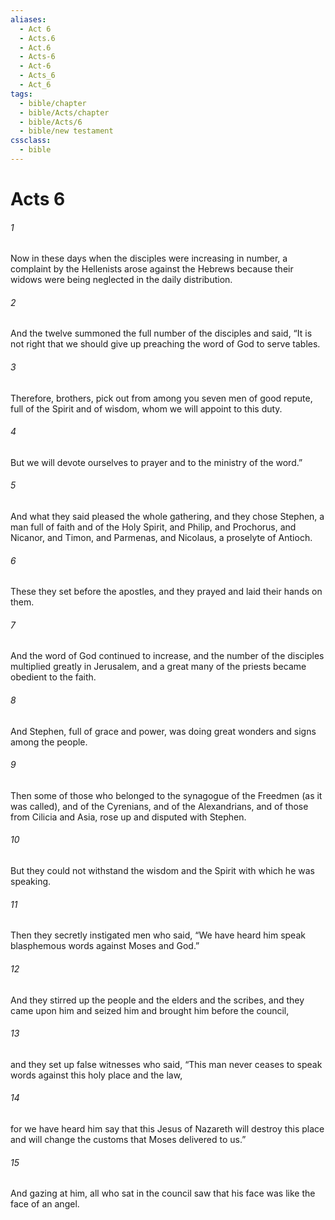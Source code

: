 ```yaml
---
aliases:
  - Act 6
  - Acts.6
  - Act.6
  - Acts-6
  - Act-6
  - Acts_6
  - Act_6
tags:
  - bible/chapter
  - bible/Acts/chapter
  - bible/Acts/6
  - bible/new testament
cssclass:
  - bible
---
```


# Acts 6

###### 1
Now in these days when the disciples were increasing in number, a complaint by the Hellenists arose against the Hebrews because their widows were being neglected in the daily distribution.
###### 2
And the twelve summoned the full number of the disciples and said, “It is not right that we should give up preaching the word of God to serve tables.
###### 3
Therefore, brothers, pick out from among you seven men of good repute, full of the Spirit and of wisdom, whom we will appoint to this duty.
###### 4
But we will devote ourselves to prayer and to the ministry of the word.”
###### 5
And what they said pleased the whole gathering, and they chose Stephen, a man full of faith and of the Holy Spirit, and Philip, and Prochorus, and Nicanor, and Timon, and Parmenas, and Nicolaus, a proselyte of Antioch.
###### 6
These they set before the apostles, and they prayed and laid their hands on them.
###### 7
And the word of God continued to increase, and the number of the disciples multiplied greatly in Jerusalem, and a great many of the priests became obedient to the faith.
###### 8
And Stephen, full of grace and power, was doing great wonders and signs among the people.
###### 9
Then some of those who belonged to the synagogue of the Freedmen (as it was called), and of the Cyrenians, and of the Alexandrians, and of those from Cilicia and Asia, rose up and disputed with Stephen.
###### 10
But they could not withstand the wisdom and the Spirit with which he was speaking.
###### 11
Then they secretly instigated men who said, “We have heard him speak blasphemous words against Moses and God.”
###### 12
And they stirred up the people and the elders and the scribes, and they came upon him and seized him and brought him before the council,
###### 13
and they set up false witnesses who said, “This man never ceases to speak words against this holy place and the law,
###### 14
for we have heard him say that this Jesus of Nazareth will destroy this place and will change the customs that Moses delivered to us.”
###### 15
And gazing at him, all who sat in the council saw that his face was like the face of an angel.


